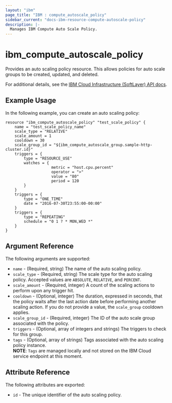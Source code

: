 ```yaml
---
layout: "ibm"
page_title: "IBM : compute_autoscale_policy"
sidebar_current: "docs-ibm-resource-compute-autoscale-policy"
description: |-
  Manages IBM Compute Auto Scale Policy.
---
```


# ibm\_compute_autoscale_policy

Provides an auto scaling policy resource. This allows policies for auto scale groups to be created, updated, and deleted.

For additional details, see the [IBM Cloud Infrastructure (SoftLayer) API docs](http://sldn.softlayer.com/reference/datatypes/SoftLayer_Scale_Policy).

## Example Usage

In the following example, you can create an auto scaling policy:

```hcl
resource "ibm_compute_autoscale_policy" "test_scale_policy" {
    name = "test_scale_policy_name"
    scale_type = "RELATIVE"
    scale_amount = 1
    cooldown = 30
    scale_group_id = "${ibm_compute_autoscale_group.sample-http-cluster.id}"
    triggers = {
        type = "RESOURCE_USE"
        watches = {
                    metric = "host.cpu.percent"
                    operator = ">"
                    value = "80"
                    period = 120
        }
    }
    triggers = {
        type = "ONE_TIME"
        date = "2016-07-30T23:55:00-00:00"
    }
    triggers = {
        type = "REPEATING"
        schedule = "0 1 ? * MON,WED *"
    }
}
```

## Argument Reference

The following arguments are supported:

* `name` - (Required, string) The name of the auto scaling policy.
* `scale_type` - (Required, string) The scale type for the auto scaling policy. Accepted values are `ABSOLUTE`, `RELATIVE`, and `PERCENT`.
* `scale_amount` - (Required, integer) A count of the scaling actions to perform upon any trigger hit.
* `cooldown` - (Optional, integer) The duration, expressed in seconds, that the policy waits after the last action date before performing another scaling action. If you do not provide a value, the `scale_group` cooldown applies.
* `scale_group_id` - (Required, integer) The ID of the auto scale group associated with the policy.
* `triggers` - (Optional, array of integers and strings) The triggers to check for this group.
* `tags` - (Optional, array of strings) Tags associated with the auto scaling policy instance.  
  **NOTE**: `Tags` are managed locally and not stored on the IBM Cloud service endpoint at this moment.

## Attribute Reference

The following attributes are exported:

* `id` - The unique identifier of the auto scaling policy.
